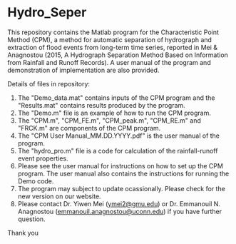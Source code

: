 # Hydro_Seper
This repository contains the Matlab program for the Characteristic Point Method (CPM), a method for automatic separation of hydrograph and extraction of flood events from long-term time series, reported in Mei & Anagnostou (2015, A Hydrograph Separation Method Based on Information from Rainfall and Runoff Records). A user manual of the program and demonstration of implementation are also provided.

Details of files in repository:
 1. The "Demo_data.mat" contains inputs of the CPM program and the "Results.mat" contains results produced by the program.
 2. The "Demo.m" file is an example of how to run the CPM program.
 3. The "CPM.m", "CPM_FE.m", "CPM_peak.m", "CPM_RE.m" and "FRCK.m" are components of the CPM program.
 4. The "CPM User Manual_MM.DD.YYYY.pdf" is the user manual of the program.
 5. The "hydro_pro.m" file is a code for calculation of the rainfall-runoff event properties.
 6. Please see the user manual for instructions on how to set up the CPM program. The user manual also contains the instructions for
    running the Demo code.
 7. The program may subject to update ocassionally. Please check for the new version on our website.
 8. Please contact Dr. Yiwen Mei (ymei2@gmu.edu) or Dr. Emmanouil N. Anagnostou (emmanouil.anagnostou@uconn.edu) if you have further
    question. 

Thank you
